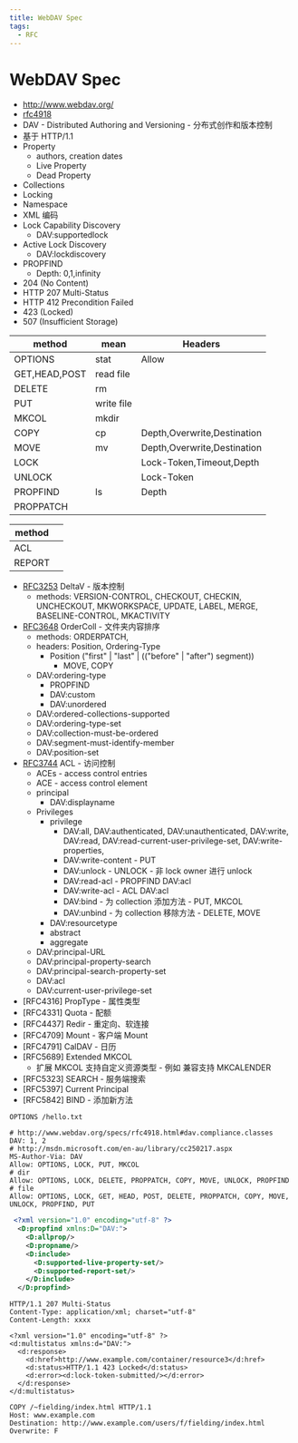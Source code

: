 ```yaml
---
title: WebDAV Spec
tags:
  - RFC
---
```


# WebDAV Spec

- http://www.webdav.org/
- [rfc4918](http://www.webdav.org/specs/rfc4918.html)
- DAV - Distributed Authoring and Versioning - 分布式创作和版本控制
- 基于 HTTP/1.1
- Property
  - authors, creation dates
  - Live Property
  - Dead Property
- Collections
- Locking
- Namespace
- XML 编码
- Lock Capability Discovery
  - DAV:supportedlock
- Active Lock Discovery
  - DAV:lockdiscovery
- PROPFIND
  - Depth: 0,1,infinity
- 204 (No Content)
- HTTP 207 Multi-Status
- HTTP 412 Precondition Failed
- 423 (Locked)
- 507 (Insufficient Storage)

| method        | mean       | Headers                     |
| ------------- | ---------- | --------------------------- |
| OPTIONS       | stat       | Allow                       |
| GET,HEAD,POST | read file  |
| DELETE        | rm         |
| PUT           | write file |
| MKCOL         | mkdir      |
| COPY          | cp         | Depth,Overwrite,Destination |
| MOVE          | mv         | Depth,Overwrite,Destination |
| LOCK          |            | Lock-Token,Timeout,Depth    |
| UNLOCK        |            | Lock-Token                  |
| PROPFIND      | ls         | Depth                       |
| PROPPATCH     |

| method |     |
| ------ | --- |
| ACL    |     |
| REPORT |     |

- [RFC3253] DeltaV - 版本控制
  - methods: VERSION-CONTROL, CHECKOUT, CHECKIN, UNCHECKOUT, MKWORKSPACE, UPDATE, LABEL, MERGE, BASELINE-CONTROL, MKACTIVITY
- [RFC3648] OrderColl - 文件夹内容排序
  - methods: ORDERPATCH,
  - headers: Position, Ordering-Type
    - Position ("first" | "last" | (("before" | "after") segment))
      - MOVE, COPY
  - DAV:ordering-type
    - PROPFIND
    - DAV:custom
    - DAV:unordered
  - DAV:ordered-collections-supported
  - DAV:ordering-type-set
  - DAV:collection-must-be-ordered
  - DAV:segment-must-identify-member
  - DAV:position-set
- [RFC3744] ACL - 访问控制
  - ACEs - access control entries
  - ACE - access control element
  - principal
    - DAV:displayname
  - Privileges
    - privilege
      - DAV:all, DAV:authenticated, DAV:unauthenticated, DAV:write, DAV:read, DAV:read-current-user-privilege-set, DAV:write-properties,
      - DAV:write-content - PUT
      - DAV:unlock - UNLOCK - 非 lock owner 进行 unlock
      - DAV:read-acl - PROPFIND DAV:acl
      - DAV:write-acl - ACL DAV:acl
      - DAV:bind - 为 collection 添加方法 - PUT, MKCOL
      - DAV:unbind - 为 collection 移除方法 - DELETE, MOVE
    - DAV:resourcetype
    - abstract
    - aggregate
  - DAV:principal-URL
  - DAV:principal-property-search
  - DAV:principal-search-property-set
  - DAV:acl
  - DAV:current-user-privilege-set
- [RFC4316] PropType - 属性类型
- [RFC4331] Quota - 配额
- [RFC4437] Redir - 重定向、软连接
- [RFC4709] Mount - 客户端 Mount
- [RFC4791] CalDAV - 日历
- [RFC5689] Extended MKCOL
  - 扩展 MKCOL 支持自定义资源类型 - 例如 兼容支持 MKCALENDER
- [RFC5323] SEARCH - 服务端搜索
- [RFC5397] Current Principal
- [RFC5842] BIND - 添加新方法

[rfc3253]: https://datatracker.ietf.org/doc/html/rfc3253
[rfc3648]: https://datatracker.ietf.org/doc/html/rfc3648
[rfc3744]: https://datatracker.ietf.org/doc/html/rfc3744.html

```http
OPTIONS /hello.txt

# http://www.webdav.org/specs/rfc4918.html#dav.compliance.classes
DAV: 1, 2
# http://msdn.microsoft.com/en-au/library/cc250217.aspx
MS-Author-Via: DAV
Allow: OPTIONS, LOCK, PUT, MKCOL
# dir
Allow: OPTIONS, LOCK, DELETE, PROPPATCH, COPY, MOVE, UNLOCK, PROPFIND
# file
Allow: OPTIONS, LOCK, GET, HEAD, POST, DELETE, PROPPATCH, COPY, MOVE, UNLOCK, PROPFIND, PUT
```

```xml
 <?xml version="1.0" encoding="utf-8" ?>
  <D:propfind xmlns:D="DAV:">
    <D:allprop/>
    <D:propname/>
    <D:include>
      <D:supported-live-property-set/>
      <D:supported-report-set/>
    </D:include>
  </D:propfind>
```

```http
HTTP/1.1 207 Multi-Status
Content-Type: application/xml; charset="utf-8"
Content-Length: xxxx

<?xml version="1.0" encoding="utf-8" ?>
<d:multistatus xmlns:d="DAV:">
  <d:response>
    <d:href>http://www.example.com/container/resource3</d:href>
    <d:status>HTTP/1.1 423 Locked</d:status>
    <d:error><d:lock-token-submitted/></d:error>
  </d:response>
</d:multistatus>
```

```http
COPY /~fielding/index.html HTTP/1.1
Host: www.example.com
Destination: http://www.example.com/users/f/fielding/index.html
Overwrite: F
```
